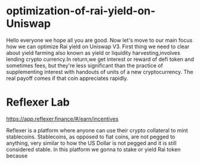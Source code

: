 # optimization-of-rai-yield-on-Uniswap 

Hello everyone we hope all you are good. Now let's move to our main focus how we can optimize Rai yield on Uniswap V3.
First thing we need to clear about yield farming also known as yield or liquidity harvesting,involves lending crypto currency.In return,we get interest or reward of defi token and sometimes fees, but they're less significant than the practice of supplementing interest with handouts of units of a new cryptocurrency. The real payoff comes if that coin appreciates rapidly.

# Reflexer Lab
https://app.reflexer.finance/#/earn/incentives 

Reflexer is a platform where anyone can use their crypto collateral to mint stablecoins. Stablecoins, as opposed to fiat coins, are not pegged to anything, very similar to how the US Dollar is not pegged and it is still considered stable. In this platform we gonna to stake or yield Rai token because

